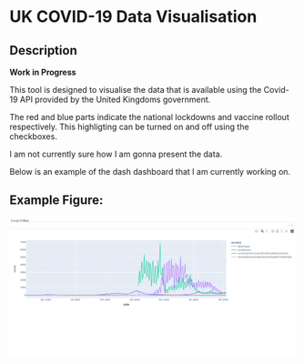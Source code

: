 ﻿# UK COVID-19 Data Visualisation
## Description

**Work in Progress**

This tool is designed to visualise the data that is available using the Covid-19 API provided by the United Kingdoms government.

The red and blue parts indicate the national lockdowns and vaccine rollout respectively. 
This highligting can be turned on and off using the checkboxes.

I am not currently sure how I am gonna present the data.

Below is an example of the dash dashboard that I am currently working on.
## Example Figure:
![Figure](example_fig_dash.png)